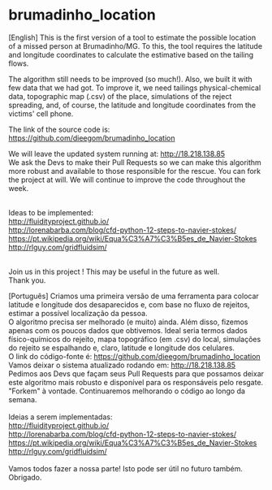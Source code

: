 # brumadinho_location

[English]
This is the first version of a tool to estimate the possible location of a missed person at Brumadinho/MG. To this, the tool requires the latitude and longitude coordinates to calculate the estimative based on the tailing flows.<br/>

The algorithm still needs to be improved (so much!). Also, we built it with few data that we had got. To improve it, we need tailings physical-chemical data, topographic map (.csv) of the place, simulations of the reject spreading, and, of course, the latitude and longitude coordinates from the victims' cell phone. <br/>

The link of the source code is: https://github.com/dieegom/brumadinho_location <br/>

We will leave the updated system running at: http://18.218.138.85 <br/>
We ask the Devs to make their Pull Requests so we can make this algorithm more robust and available to those responsible for the rescue. You can fork the project at will. We will continue to improve the code throughout the week. <br/> <br/>

Ideas to be implemented: <br/>
  http://fluidityproject.github.io/ <br/>
  http://lorenabarba.com/blog/cfd-python-12-steps-to-navier-stokes/ <br/>
  https://pt.wikipedia.org/wiki/Equa%C3%A7%C3%B5es_de_Navier-Stokes <br/>
  http://rlguy.com/gridfluidsim/<br/><br/>
  
Join us in this project ! This may be useful in the future as well. <br/>
Thank you.

[Português]
Criamos uma primeira versão de uma ferramenta para colocar latitude e longitude dos desaparecidos e, com base no fluxo de rejeitos, estimar a possível localização da pessoa. <br/>
O algoritmo precisa ser melhorado (e muito) ainda. Além disso, fizemos apenas com os poucos dados que obtivemos. Ideal seria termos dados físico-químicos do rejeito, mapa topográfico (em .csv) do local, simulações do rejeito se espalhando e, claro, latitude e longitude dos celulares.<br/>
O link do código-fonte é: https://github.com/dieegom/brumadinho_location <br/>
Vamos deixar o sistema atualizado rodando em: http://18.218.138.85  <br/>
Pedimos aos Devs que façam seus Pull Requests para que possamos deixar este algoritmo mais robusto e disponível para os responsáveis pelo resgate. "Forkem" à vontade. Continuaremos melhorando o código ao longo da semana. <br/><br/>
Ideias a serem implementadas: <br/>
  http://fluidityproject.github.io/ <br/>
  http://lorenabarba.com/blog/cfd-python-12-steps-to-navier-stokes/ <br/>
  https://pt.wikipedia.org/wiki/Equa%C3%A7%C3%B5es_de_Navier-Stokes <br/>
  http://rlguy.com/gridfluidsim/<br/><br/>
Vamos todos fazer a nossa parte! Isto pode ser útil no futuro também.<br/>
Obrigado.
